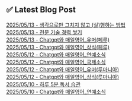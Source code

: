 
## ✅ Latest Blog Post
 
[2025/05/13 - 생각으로만 그치지 않고 (실)행하는 방법](https://3hongstore.tistory.com/267) <br/>
[2025/05/13 - 전문 기술 경력 쌓기](https://3hongstore.tistory.com/266) <br/>
[2025/05/13 - Chatgpt와 매일영어_유머(페루)](https://3hongstore.tistory.com/265) <br/>
[2025/05/13 - Chatgpt와 매일영어_상식(페루)](https://3hongstore.tistory.com/264) <br/>
[2025/05/12 - Chatgpt와 매일영어_연예소식](https://3hongstore.tistory.com/263) <br/>
[2025/05/12 - Chatgpt와 매일영어_국제소식](https://3hongstore.tistory.com/262) <br/>
[2025/05/12 - Chatgpt와 매일영어_유머(루마니아)](https://3hongstore.tistory.com/261) <br/>
[2025/05/12 - Chatgpt와 매일영어_상식(루마니아)](https://3hongstore.tistory.com/260) <br/>
[2025/05/10 - 하루 5분 독서 습관](https://3hongstore.tistory.com/259) <br/>
[2025/05/10 - Chatgpt와 매일영어_연예소식](https://3hongstore.tistory.com/258) <br/>
